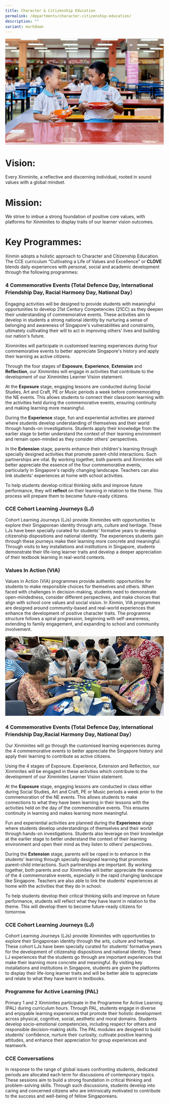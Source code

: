```yaml
---
title: Character & Citizenship Education
permalink: /departments/character-citizenship-education/
description: ""
variant: markdown
---
```

![](/images/Department%20Pics/cce%20dept.jpg)


# **Vision:**

Every Xinminite, a reflective and discerning individual, rooted in sound values with a global mindset.

# **Mission:**

We strive to imbue a strong foundation of positive core values,
with platforms for Xinminites to display traits of our learner vision outcomes.


# **Key Programmes:**

Xinmin adopts a holistic approach to Character and Citizenship Education. The CCE curriculum “Cultivating a Life of Values and Excellence” or **CLOVE** blends daily experiences with personal, social and academic development through the following programmes:

### 4 Commemorative Events (Total Defence Day, International Friendship Day, Racial Harmony Day, National Day）

Engaging activities will be designed to provide students with meaningful opportunities to develop 21st Century Competencies (21CC) as they deepen their understanding of commemorative events. These activities aim to develop in students a strong national identity by nurturing a sense of belonging and awareness of Singapore's vulnerabilities and constraints, ultimately cultivating their will to act in improving others' lives and building our nation's future.

Xinminites will participate in customised learning experiences during four commemorative events to better appreciate Singapore's history and apply their learning as active citizens.

Through the four stages of **Exposure**, **Experience**, **Extension** and **Reflection**, our Xinminites will engage in activities that contribute to the development of our Xinminites Learner Vision statement.

At the **Exposure** stage, engaging lessons are conducted during Social Studies, Art and Craft, PE or Music periods a week before commemorating the NE events. This allows students to connect their classroom learning with the activities held during the commemorative events, ensuring continuity and making learning more meaningful.

During the **Experience** stage, fun and experiential activities are planned where students develop understanding of themselves and their world through hands-on investigations. Students apply their knowledge from the earlier stage to better understand the context of their learning environment and remain open-minded as they consider others' perspectives.

In the **Extension** stage, parents enhance their children's learning through specially designed activities that promote parent-child interactions. Such partnerships are vital. By working together, both parents and Xinminites will better appreciate the essence of the four commemorative events, particularly in Singapore's rapidly changing landscape. Teachers can also link students' experiences at home with school activities.

To help students develop critical thinking skills and improve future performance, they will **reflect** on their learning in relation to the theme. This process will prepare them to become future-ready citizens.

### CCE Cohort Learning Journeys (LJ)

Cohort Learning Journeys (LJs) provide Xinminites with opportunities to explore their Singaporean identity through arts, culture and heritage. These LJs have been specially curated for students' formative years to develop citizenship dispositions and national identity. The experiences students gain through these journeys make their learning more concrete and meaningful. Through visits to key installations and institutions in Singapore, students demonstrate their life-long learner traits and develop a deeper appreciation of their textbook learning in real-world contexts.

### Values In Action (VIA)

Values in Action (VIA) programmes provide authentic opportunities for students to make responsible choices for themselves and others. When faced with challenges in decision-making, students need to demonstrate open-mindedness, consider different perspectives, and make choices that align with school core values and social vision.
In Xinmin, VIA programmes are designed around community-based and real-world experiences that enhance the development of positive character traits. The programme structure follows a spiral progression, beginning with self-awareness, extending to family engagement, and expanding to school and community involvement.

![](/images/VIA__1_.jpg)

### **4 Commemorative Events (Total Defence Day, International Friendship Day,Racial Harmony Day, National Day**）

Our Xinminites will go through the customised learning experiences during the 4 commemorative events to better appreciate the Singapore history and apply their learning to contribute as active citizens.

Using the 4 stages of Exposure. Experience, Extension and Reflection, our Xinminites will be engaged in these activities which contribute to the development of our Xinminites Learner Vision statement.

At the **Exposure** stage, engaging lessons are conducted in class either during Social Studies, Art and Craft, PE or Music periods a week prior to the commemoration of the NE events. This allows students to make connections to what they have been learning in their lessons with the activities held on the day of the commemorative events. This ensures continuity in learning and makes learning more meaningful.

Fun and experiential activities are planned during the **Experience** stage where students develop understandings of themselves and their world through hands-on investigations. Students also leverage on their knowledge at the earlier stage to better understand the context of their learning environment and open their mind as they listen to others’ perspectives.

During the **Extension** stage, parents will be roped in to enhance in the students’ learning through specially designed learning that promotes parent-child interactions. Such partnerships are important. By working together, both parents and our Xinminites will better appreciate the essence of the 4 commemorative events, especially in the rapid changing landscape like Singapore. Teachers are also able to link the students’ experiences at home with the activities that they do in school.

To help students develop their critical thinking skills and improve on future performance, students will reflect what they have learnt in relation to the theme. This will develop them to become future-ready citizens for tomorrow.

### **CCE Cohort Learning Journeys (LJ)**

Cohort Learning Journeys (LJs) provide Xinminites with opportunities to explore their Singaporean identity through the arts, culture and heritage. These cohort LJs have been specially curated for students’ formative years for the development of citizenship dispositions and national identity. These LJ experiences that the students go through are important experiences that make their learning more concrete and meaningful. By visiting key installations and institutions in Singapore, students are given the platforms to display their life-long learner traits and will be better able to appreciate and relate to what they have learnt in textbooks.

### Programme for Active Learning (PAL)

Primary 1 and 2 Xinminites participate in the Programme for Active Learning (PAL) during curriculum hours. Through PAL, students engage in diverse and enjoyable learning experiences that promote their holistic development across physical, cognitive, social, aesthetic and moral domains. Students develop socio-emotional competencies, including respect for others and responsible decision-making skills. The PAL modules are designed to build students' confidence, nurture their curiosity, cultivate positive learning attitudes, and enhance their appreciation for group experiences and teamwork.


###  CCE Conversations

In response to the range of global issues confronting students, dedicated periods are allocated each term for discussions of contemporary topics. These sessions aim to build a strong foundation in critical thinking and problem-solving skills. Through such discussions, students develop into caring and concerned citizens who are intrinsically motivated to contribute to the success and well-being of fellow Singaporeans.